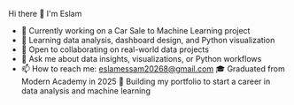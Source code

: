Hi there 👋 I'm Eslam

- 🔭 Currently working on a Car Sale to Machine Learning project  
- 🌱 Learning data analysis, dashboard design, and Python visualization  
- 👯 Open to collaborating on real-world data projects  
- 💬 Ask me about data insights, visualizations, or Python workflows  
- 📫 How to reach me: eslamessam20268@gmail.com 
🎓 Graduated from Modern Academy in 2025
🚀 Building my portfolio to start a career in data analysis and machine learning
